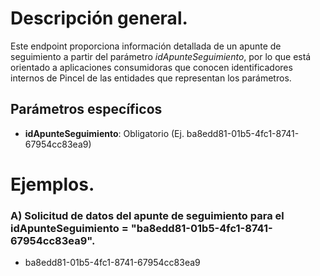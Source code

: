 # Descripción general.

Este endpoint proporciona información detallada de un apunte de seguimiento a partir del parámetro *idApunteSeguimiento*, por lo que está orientado a aplicaciones consumidoras que conocen identificadores internos de Pincel de las entidades que representan los parámetros.  

## Parámetros específicos

* **idApunteSeguimiento**: Obligatorio (Ej. ba8edd81-01b5-4fc1-8741-67954cc83ea9)

# Ejemplos.
### A) Solicitud de datos del apunte de seguimiento para el idApunteSeguimiento = "ba8edd81-01b5-4fc1-8741-67954cc83ea9".
* ba8edd81-01b5-4fc1-8741-67954cc83ea9

